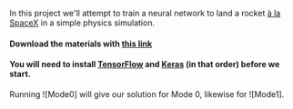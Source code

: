 In this project we'll attempt to train a neural network to land a rocket [à la SpaceX](https://www.youtube.com/watch?v=u0-pfzKbh2k) in a simple physics simulation. 

#### Download the materials with [this link](https://github.com/conor-or/ai-rocket/archive/master.zip)

#### You will need to install [TensorFlow](https://www.tensorflow.org/install/) and [Keras](https://keras.io/#installation) (in that order) before we start.

Running ![Mode0] will give our solution for Mode 0, likewise for ![Mode1]. 
